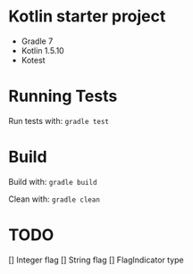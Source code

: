 # Kotlin starter project

* Gradle 7
* Kotlin 1.5.10
* Kotest

# Running Tests
Run tests with:
`gradle test`

# Build
Build with:
`gradle build`

Clean with:
`gradle clean`

# TODO
[] Integer flag
[] String flag
[] FlagIndicator type
